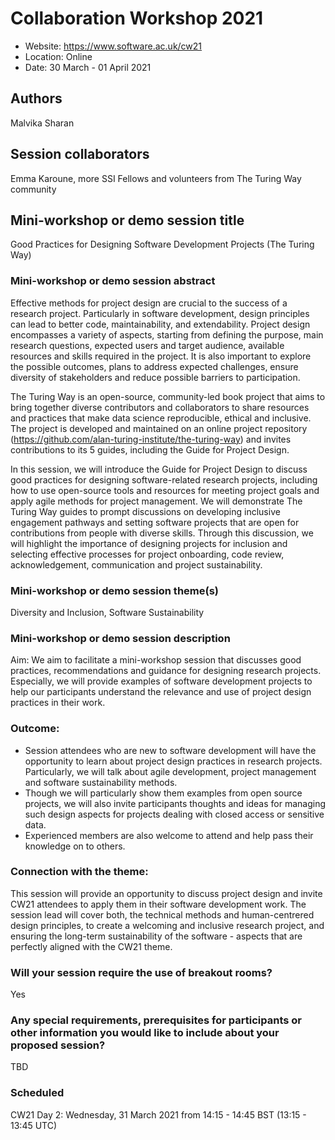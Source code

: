 # Collaboration Workshop 2021

* Website: https://www.software.ac.uk/cw21
* Location: Online
* Date: 30 March - 01 April 2021

## Authors
Malvika Sharan

## Session collaborators
Emma Karoune, more SSI Fellows and volunteers from The Turing Way community

## Mini-workshop or demo session title
Good Practices for Designing Software Development Projects (The Turing Way)

### Mini-workshop or demo session abstract
Effective methods for project design are crucial to the success of a research project. 
Particularly in software development, design principles can lead to better code, maintainability, and extendability. 
Project design encompasses a variety of aspects, starting from defining the purpose, main research questions, expected users and target audience, available resources and skills required in the project. 
It is also important to explore the possible outcomes, plans to address expected challenges, ensure diversity of stakeholders and reduce possible barriers to participation.

The Turing Way is an open-source, community-led book project that aims to bring together diverse contributors and collaborators to share resources and practices that make data science reproducible, ethical and inclusive. 
The project is developed and maintained on an online project repository (https://github.com/alan-turing-institute/the-turing-way) and invites contributions to its 5 guides, including the Guide for Project Design.

In this session, we will introduce the Guide for Project Design to discuss good practices for designing software-related research projects, including how to use open-source tools and resources for meeting project goals and apply agile methods for project management. 
We will demonstrate The Turing Way guides to prompt discussions on developing inclusive engagement pathways and setting software projects that are open for contributions from people with diverse skills. 
Through this discussion, we will highlight the importance of designing projects for inclusion and selecting effective processes for project onboarding, code review, acknowledgement, communication and project sustainability.

### Mini-workshop or demo session theme(s)
Diversity and Inclusion, Software Sustainability

### Mini-workshop or demo session description
Aim: We aim to facilitate a mini-workshop session that discusses good practices, recommendations and guidance for designing research projects. 
Especially, we will provide examples of software development projects to help our participants understand the relevance and use of project design practices in their work.
 
### Outcome:
- Session attendees who are new to software development will have the opportunity to learn about project design practices in research projects. Particularly, we will talk about agile development, project management and software sustainability methods.
- Though we will particularly show them examples from open source projects, we will also invite participants thoughts and ideas for managing such design aspects for projects dealing with closed access or sensitive data.
- Experienced members are also welcome to attend and help pass their knowledge on to others.

### Connection with the theme: 
This session will provide an opportunity to discuss project design and invite CW21 attendees to apply them in their software development work. 
The session lead will cover both, the technical methods and human-centrered design principles, to create a welcoming and inclusive research project, and ensuring the long-term sustainability of the software - aspects that are perfectly aligned with the CW21 theme.

### Will your session require the use of breakout rooms?
Yes

### Any special requirements, prerequisites for participants or other information you would like to include about your proposed session?
TBD

### Scheduled
CW21 Day 2: Wednesday, 31 March 2021 from 14:15 - 14:45 BST (13:15 - 13:45 UTC)

